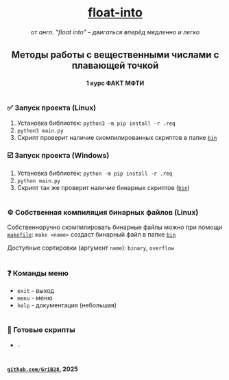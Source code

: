 <div align="center">

# [float-into](https://github.com/GriB28/float-into)
###### от англ. "float into" – двигаться вперёд медленно и легко
## Методы работы с вещественными числами с плавающей точкой
#### 1 курс ФАКТ МФТИ

</div>

#
### ✅ Запуск проекта (Linux)
1. Установка библиотек: `python3 -m pip install -r .req`
2. `python3 main.py`
3. Скрипт проверит наличие скомпилированных скриптов в папке [`bin`](./bin)
### ☑️ Запуск проекта (Windows)
1. Установка библиотек: `python -m pip install -r .req`
2. `python main.py`
3. Скрипт так же проверит наличие бинарных скриптов ([`bin`](./bin))

#
### ⚙️ Собственная компиляция бинарных файлов (Linux)
Собственноручно скомпилировать бинарные файлы можно при помощи [`makefile`](./makefile):
`make <name>` создаст бинарный файл в папке [`bin`](./bin)

Доступные сортировки (аргумент `name`): `binary`, `overflow`


#
### ❓ Команды меню
* `exit` - выход
* `menu` - меню
* `help` - документация (небольшая)

#
### 📃 Готовые скрипты
* `-`
#
#### [`github.com/GriB28`](https://github.com/GriB28), 2025